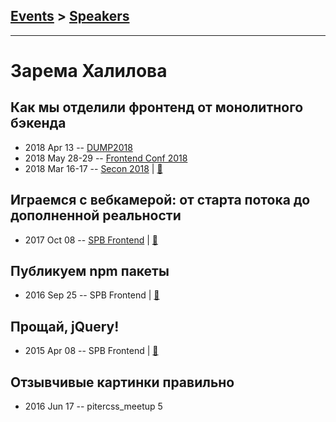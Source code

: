 ## [Events](../README.md) > [Speakers](../speakers.md)
---

# Зарема Халилова

## Как мы отделили фронтенд от монолитного бэкенда
- 2018 Apr 13 -- [DUMP2018](https://www.youtube.com/watch?v=Ms7vPiMFhsI)    
- 2018 May 28-29 -- [Frontend Conf 2018](https://www.youtube.com/watch?v=3w-AcftJby0)    
- 2018 Mar 16-17 -- [Secon 2018](https://youtu.be/y5unnjRLlAU)  | [:notebook:](https://drive.google.com/file/d/1uv8T6M-UxfqrGr4iqWjPEQyRjNPfdQzo/view?usp=sharing)  
## Играемся с вебкамерой: от старта потока до дополненной реальности
- 2017 Oct 08 -- [SPB Frontend](https://youtu.be/STxBvk98mf8?t=1h34m45s)  | [:notebook:](https://goo.gl/15RG2L)  
## Публикуем npm пакеты
- 2016 Sep 25 -- SPB Frontend  | [:notebook:](http://bit.ly/zarema-npm)  
## Прощай, jQuery!
- 2015 Apr 08 -- SPB Frontend  | [:notebook:](http://slides.com/zmoki/jquery/)  
## Отзывчивые картинки правильно
- 2016 Jun 17 -- pitercss_meetup 5    
